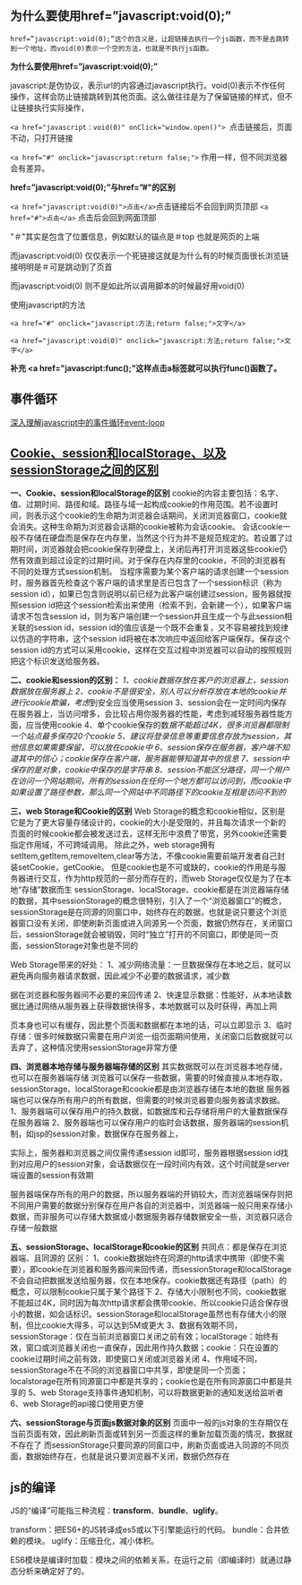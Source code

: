 ## 为什么要使用href=”javascript:void(0);”

```
href=”javascript:void(0);”这个的含义是，让超链接去执行一个js函数，而不是去跳转到一个地址，而void(0)表示一个空的方法，也就是不执行js函数。
```

**为什么要使用href=”javascript:void(0);”**

javascript:是伪协议，表示url的内容通过javascript执行。void(0)表示不作任何操作，这样会防止链接跳转到其他页面。这么做往往是为了保留链接的样式，但不让链接执行实际操作，

`<a href="javascript：void(0)" onClick="window.open()"> `点击链接后，页面不动，只打开链接

`<a href="#" onclick="javascript:return false;">` 作用一样，但不同浏览器会有差异。



**href=”javascript:void(0);”与href=”#"的区别**

`<a href="javascript:void(0)">点击</a>`点击链接后不会回到网页顶部 `<a href="#">点击</a>` 点击后会回到网面顶部

"＃"其实是包含了位置信息，例如默认的锚点是＃top 也就是网页的上端

而javascript:void(0) 仅仅表示一个死链接这就是为什么有的时候页面很长浏览链接明明是＃可是跳动到了页首

而javascript:void(0) 则不是如此所以调用脚本的时候最好用void(0)

 

使用javascript的方法

`<a href="#" onclick="javascript:方法;return false;">文字</a>`

`<a href="javascript:void(0)" onclick="javascript:方法;return false;">文字</a>`

**补充 <a href="javascript:func();"这样点击a标签就可以执行func()函数了。**



## 事件循环

[深入理解javascript中的事件循环event-loop](https://www.cnblogs.com/xiaohuochai/p/8527618.html)



## [Cookie、session和localStorage、以及sessionStorage之间的区别](https://www.cnblogs.com/zr123/p/8086525.html)

**一、Cookie、session和localStorage的区别** 
cookie的内容主要包括：名字、值、过期时间、路径和域。路径与域一起构成cookie的作用范围。若不设置时间，则表示这个cookie的生命期为浏览器会话期间，关闭浏览器窗口，cookie就会消失。这种生命期为浏览器会话期的cookie被称为会话cookie。 
会话cookie一般不存储在硬盘而是保存在内存里，当然这个行为并不是规范规定的。若设置了过期时间，浏览器就会把cookie保存到硬盘上，关闭后再打开浏览器这些cookie仍然有效直到超过设定的过期时间。对于保存在内存里的cookie，不同的浏览器有不同的处理方式session机制。 
当程序需要为某个客户端的请求创建一个session时，服务器首先检查这个客户端的请求里是否已包含了一个session标识（称为session id），如果已包含则说明以前已经为此客户端创建过session，服务器就按照session id把这个session检索出来使用（检索不到，会新建一个），如果客户端请求不包含session id，则为客户端创建一个session并且生成一个与此session相关联的session id，session id的值应该是一个既不会重复，又不容易被找到规律以仿造的字符串，这个session id将被在本次响应中返回给客户端保存。保存这个session id的方式可以采用cookie，这样在交互过程中浏览器可以自动的按照规则把这个标识发送给服务器。

**二、cookie和session的区别：** 
*1、cookie数据存放在客户的浏览器上，session数据放在服务器上 
2、cookie不是很安全，别人可以分析存放在本地的cookie并进行cookie欺骗，考虑*到安全应当使用session 
3、session会在一定时间内保存在服务器上，当访问增多，会比较占用你服务器的性能，考虑到减轻服务器性能方面，应当使用cookie 
4、单个cookie保存的数*据不能超过4K，很多浏览器都限制一个站点最多保存20个cookie 
5、建议将登录信息等重要信息存放为session，其他信息如果需要保留，可以放在cookie中 
6、session保存在服务器，客户端不知道其中的信心；cookie保存在客户端，服务器能够知道其中的信息 
7、session中保存的是对象，cookie中保存的是字符串 
8、session不能区分路径，同一个用户在访问一个网站期间，所有的session在任何一个地方都可以访问到，而cookie中如果设置了路径参数，那么同一个网站中不同路径下的cookie互相是访问不到的*

**三、web Storage和Cookie的区别** 
Web Storage的概念和cookie相似，区别是它是为了更大容量存储设计的，cookie的大小是受限的，并且每次请求一个新的页面的时候cookie都会被发送过去，这样无形中浪费了带宽，另外cookie还需要指定作用域，不可跨域调用。 
除此之外，web storage拥有setItem,getItem,removeItem,clear等方法，不像cookie需要前端开发者自己封装setCookie，getCookie。 
但是cookie也是不可或缺的，cookie的作用是与服务器进行交互，作为http规范的一部分而存在的，而web Storage仅仅是为了在本地“存储”数据而生 
sessionStorage、localStorage、cookie都是在浏览器端存储的数据，其中sessionStorage的概念很特别，引入了一个“浏览器窗口”的概念，sessionStorage是在同源的同窗口中，始终存在的数据，也就是说只要这个浏览器窗口没有关闭，即使刷新页面或进入同源另一个页面，数据仍然存在，关闭窗口后，sessionStorage就会被销毁，同时“独立”打开的不同窗口，即使是同一页面，sessionStorage对象也是不同的

Web Storage带来的好处： 
1、减少网络流量：一旦数据保存在本地之后，就可以避免再向服务器请求数据，因此减少不必要的数据请求，减少数

据在浏览器和服务器间不必要的来回传递 
2、快速显示数据：性能好，从本地读数据比通过网络从服务器上获得数据快得多，本地数据可以及时获得，再加上网

页本身也可以有缓存，因此整个页面和数据都在本地的话，可以立即显示 
3、临时存储：很多时候数据只需要在用户浏览一组页面期间使用，关闭窗口后数据就可以丢弃了，这种情况使用sessionStorage非常方便

**四、浏览器本地存储与服务器端存储的区别** 
其实数据既可以在浏览器本地存储，也可以在服务器端存储 
浏览器可以保存一些数据，需要的时候直接从本地存取，sessionStorage、localStorage和cookie都是由浏览器存储在本地的数据 
服务器端也可以保存所有用户的所有数据，但需要的时候浏览器要向服务器请求数据。 
1、服务器端可以保存用户的持久数据，如数据库和云存储将用户的大量数据保存在服务器端 
2、服务器端也可以保存用户的临时会话数据，服务器端的session机制，如jsp的session对象，数据保存在服务器上，

实际上，服务器和浏览器之间仅需传递session id即可，服务器根据session id找到对应用户的session对象，会话数据仅在一段时间内有效，这个时间就是server端设置的session有效期

服务器端保存所有的用户的数据，所以服务器端的开销较大，而浏览器端保存则把不同用户需要的数据分别保存在用户各自的浏览器中，浏览器端一般只用来存储小数据，而非服务可以存储大数据或小数据服务器存储数据安全一些，浏览器只适合存储一般数据

**五、sessionStorage、localStorage和cookie的区别** 
共同点：都是保存在浏览器端、且同源的 
区别： 
1、cookie数据始终在同源的http请求中携带（即使不需要），即cookie在浏览器和服务器间来回传递，而sessionStorage和localStorage不会自动把数据发送给服务器，仅在本地保存。cookie数据还有路径（path）的概念，可以限制cookie只属于某个路径下 
2、存储大小限制也不同，cookie数据不能超过4K，同时因为每次http请求都会携带cookie、所以cookie只适合保存很小的数据，如会话标识。sessionStorage和localStorage虽然也有存储大小的限制，但比cookie大得多，可以达到5M或更大 
3、数据有效期不同，sessionStorage：仅在当前浏览器窗口关闭之前有效；localStorage：始终有效，窗口或浏览器关闭也一直保存，因此用作持久数据；cookie：只在设置的cookie过期时间之前有效，即使窗口关闭或浏览器关闭 
4、作用域不同，sessionStorage不在不同的浏览器窗口中共享，即使是同一个页面；localstorage在所有同源窗口中都是共享的；cookie也是在所有同源窗口中都是共享的 
5、web Storage支持事件通知机制，可以将数据更新的通知发送给监听者 
6、web Storage的api接口使用更方便

**六、sessionStorage与页面js数据对象的区别** 
页面中一般的js对象的生存期仅在当前页面有效，因此刷新页面或转到另一页面这样的重新加载页面的情况，数据就不存在了 
而sessionStorage只要同源的同窗口中，刷新页面或进入同源的不同页面，数据始终存在，也就是说只要浏览器不关闭，数据仍然存在



## js的编译

JS的“编译”可能指三种流程：**transform**、**bundle**、**uglify**。

transform：把ES6+的JS转译成es5或以下引擎能运行的代码。
bundle：合并依赖的模块。
uglify：压缩丑化，减小体积。

ES6模块是编译时加载：模块之间的依赖关系，在运行之前（即编译时）就通过静态分析来确定好了的。